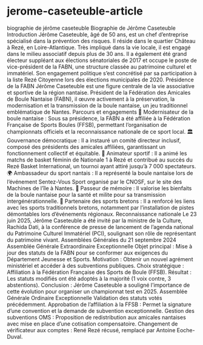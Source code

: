 # jerome-caseteuble-article
biographie de jérôme caseteuble
Biographie de Jérôme Caseteuble
Introduction
Jérôme Caseteuble, âgé de 50 ans, est un chef d’entreprise spécialisé dans la prévention des risques. Il réside dans le quartier Château à Rezé, en Loire-Atlantique. Très impliqué dans la vie locale, il est engagé dans le milieu associatif depuis plus de 30 ans. Il a également été grand électeur suppléant aux élections sénatoriales de 2017 et occupe le poste de vice-président de la FABN, une structure classée au patrimoine culturel et immatériel. Son engagement politique s’est concrétisé par sa participation à la liste Rezé Citoyenne lors des élections municipales de 2020.
Présidence de la FABN
Jérôme Caseteuble est une figure centrale de la vie associative et sportive de la région nantaise. Président de la Fédération des Amicales de Boule Nantaise (FABN), il œuvre activement à la préservation, la modernisation et la transmission de la boule nantaise, un jeu traditionnel emblématique de Nantes.
Parcours et engagements
🎯 Modernisateur de la boule nantaise : Sous sa présidence, la FABN a été affiliée à la Fédération Française de Sports Boules (FFSB), permettant l’organisation de championnats officiels et la reconnaissance nationale de ce sport local.
🏛️ Gouvernance démocratique : Il a instauré un comité directeur inclusif, composé des présidents des amicales affiliées, garantissant un fonctionnement collectif et équitable.
🏀 Animateur sportif : Il a animé les matchs de basket féminin de Nationale 1 à Rezé et contribué au succès du Rezé Basket International, un tournoi ayant attiré jusqu’à 7 000 spectateurs.
🌍 Ambassadeur du sport nantais : Il a représenté la boule nantaise lors de l’événement Sentez-Vous Sport organisé par le CNOSF, sur le site des Machines de l’île à Nantes.
🧠 Passeur de mémoire : Il valorise les bienfaits de la boule nantaise pour la santé et milite pour sa transmission intergénérationnelle.
🤝 Partenaire des sports bretons : Il a renforcé les liens avec les sports traditionnels bretons, notamment par l’installation de pistes démontables lors d’événements régionaux.
Reconnaissance nationale
Le 23 juin 2025, Jérôme Caseteuble a été invité par la ministre de la Culture, Rachida Dati, à la conférence de presse de lancement de l’agenda national du Patrimoine Culturel Immatériel (PCI), soulignant son rôle de représentant du patrimoine vivant.
Assemblées Générales du 21 septembre 2024
Assemblée Générale Extraordinaire Exceptionnelle
Objet principal : Mise à jour des statuts de la FABN pour se conformer aux exigences du Département Jeunesse et Sports.
Motivation : Obtenir un nouvel agrément ministériel et accéder à des subventions publiques.
Choix stratégique : Affiliation à la Fédération Française des Sports de Boule (FFSB).
Résultat : Les statuts modifiés ont été adoptés à la majorité (1 voix contre, 3 abstentions).
Conclusion : Jérôme Caseteuble a souligné l’importance de cette évolution pour organiser un championnat test en 2025.
Assemblée Générale Ordinaire Exceptionnelle
Validation des statuts votés précédemment.
Approbation de l’affiliation à la FFSB : Permet la signature d’une convention et la demande de subvention exceptionnelle.
Gestion des subventions OMS : Proposition de redistribution aux amicales nantaises avec mise en place d’une cotisation compensatoire.
Changement de vérificateur aux comptes : René Rezé récusé, remplacé par Antoine Eoche-Duval.
